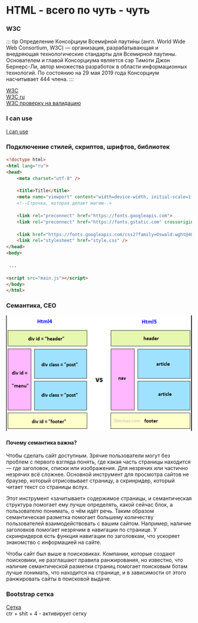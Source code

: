 # HTML - всего по чуть - чуть

### W3C

::: tip Определение
Консо́рциум Всеми́рной паути́ны (англ. World Wide Web Consortium, W3C) — организация, разрабатывающая
и внедряющая технологические стандарты для Всемирной паутины.
Основателем и главой Консорциума является сэр Тимоти Джон Бернерс-Ли,
автор множества разработок в области информационных технологий.
По состоянию на 29 мая 2019 года Консорциум насчитывает 444 члена.
:::

<a href="https://www.w3.org/" target="_blank">W3C</a> <br/>
<a href="https://w3c.org.ru/" target="_blank">W3C ru</a> <br/>
<a href="https://validator.w3.org/" target="_blank">W3C проверку на валидацию</a>



### I can use
<a href="https://caniuse.com/" target="_blank">I can use</a> <br/>


### Подключение стилей, скриптов, шрифтов, библиотек
```html
<!doctype html>
<html lang="ru">
<head>
    <meta charset="utf-8" />
    
    <title>Title</title>
    <meta name="viewport" content="width=device-width, initial-scale=1.0"> 
    <!--Строчка, которая делает магию-->
    
    <link rel="preconnect" href="https://fonts.googleapis.com">
    <link rel="preconnect" href="https://fonts.gstatic.com" crossorigin>
    
    <link href="https://fonts.googleapis.com/css2?family=Oswald:wght@400;500;700&display=swap" rel="stylesheet">
    <link rel="stylesheet" href="style.css" />
</head>
<body>

 ...    

<script src="main.js"></script>
</body>
</html>
```

### Cемантика, CEO

![Alt for Imsage](../html/images/img1.png)

#### Почему семантика важна? 
Чтобы сделать сайт доступным. Зрячие пользователи могут без проблем с 
первого взгляда понять, где какая часть страницы находится — где заголовок, 
списки или изображения. Для незрячих или частично незрячих всё сложнее. 
Основной инструмент для просмотра сайтов не браузер, который отрисовывает 
страницу, а скринридер, который читает текст со страницы вслух.

Этот инструмент «зачитывает» содержимое страницы, и семантическая 
структура помогает ему лучше определять, какой сейчас блок, а 
пользователю понимать, о чём идёт речь. Таким образом семантическая 
разметка помогает большему количеству пользователей взаимодействовать с 
вашим сайтом. Например, наличие заголовков помогает незрячим в навигации по 
странице. У скринридеров есть функция навигации по заголовкам, что ускоряет 
знакомство с информацией на сайте.

Чтобы сайт был выше в поисковиках. Компании, которые создают поисковики, 
не разглашают правила ранжирования, но известно, что наличие семантической 
разметки страниц помогает поисковым ботам лучше понимать, что находится на 
странице, и в зависимости от этого ранжировать сайты в поисковой выдаче.

### Bootstrap сетка

<a href="https://www.figma.com/file/4dViOL1grwQcE3sQEKBr5z/Bootstrap-4?node-id=0%3A1" target="_blank">Сетка</a> <br/>
ctr + shit + 4 - активирует сетку